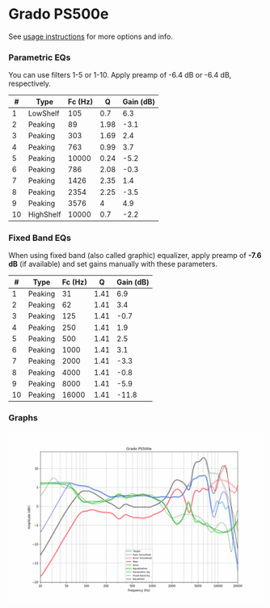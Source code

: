 # Grado PS500e
See [usage instructions](https://github.com/jaakkopasanen/AutoEq#usage) for more options and info.

### Parametric EQs
You can use filters 1-5 or 1-10. Apply preamp of -6.4 dB or -6.4 dB, respectively.

|   # | Type      |   Fc (Hz) |    Q |   Gain (dB) |
|-----|-----------|-----------|------|-------------|
|   1 | LowShelf  |       105 | 0.7  |         6.3 |
|   2 | Peaking   |        89 | 1.98 |        -3.1 |
|   3 | Peaking   |       303 | 1.69 |         2.4 |
|   4 | Peaking   |       763 | 0.99 |         3.7 |
|   5 | Peaking   |     10000 | 0.24 |        -5.2 |
|   6 | Peaking   |       786 | 2.08 |        -0.3 |
|   7 | Peaking   |      1426 | 2.35 |         1.4 |
|   8 | Peaking   |      2354 | 2.25 |        -3.5 |
|   9 | Peaking   |      3576 | 4    |         4.9 |
|  10 | HighShelf |     10000 | 0.7  |        -2.2 |

### Fixed Band EQs
When using fixed band (also called graphic) equalizer, apply preamp of **-7.6 dB** (if available) and set gains manually with these parameters.

|   # | Type    |   Fc (Hz) |    Q |   Gain (dB) |
|-----|---------|-----------|------|-------------|
|   1 | Peaking |        31 | 1.41 |         6.9 |
|   2 | Peaking |        62 | 1.41 |         3.4 |
|   3 | Peaking |       125 | 1.41 |        -0.7 |
|   4 | Peaking |       250 | 1.41 |         1.9 |
|   5 | Peaking |       500 | 1.41 |         2.5 |
|   6 | Peaking |      1000 | 1.41 |         3.1 |
|   7 | Peaking |      2000 | 1.41 |        -3.3 |
|   8 | Peaking |      4000 | 1.41 |        -0.8 |
|   9 | Peaking |      8000 | 1.41 |        -5.9 |
|  10 | Peaking |     16000 | 1.41 |       -11.8 |

### Graphs
![](./Grado%20PS500e.png)
